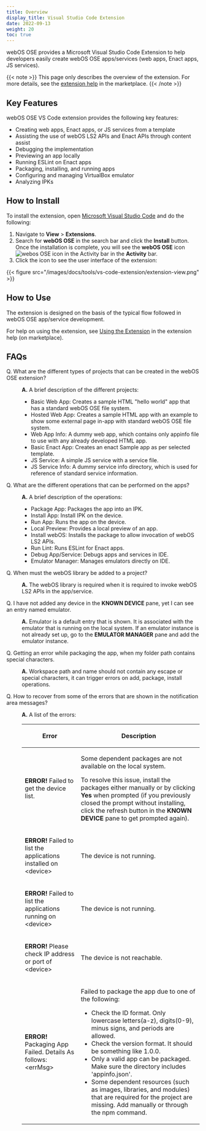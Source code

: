 ```yaml
---
title: Overview
display_title: Visual Studio Code Extension
date: 2022-09-13
weight: 20
toc: true
---
```


webOS OSE provides a Microsoft Visual Studio Code Extension to help developers easily create webOS OSE apps/services (web apps, Enact apps, JS services). 

{{< note >}}
This page only describes the overview of the extension. For more details, see the [extension help](https://marketplace.visualstudio.com/items?itemName=webOSOSESDK.webosose) in the marketplace.
{{< /note >}}

## Key Features

webOS OSE VS Code extension provides the following key features:

* Creating web apps, Enact apps, or JS services from a template
* Assisting the use of webOS LS2 APIs and Enact APIs through content assist
* Debugging the implementation
* Previewing an app locally
* Running ESLint on Enact apps
* Packaging, installing, and running apps
* Configuring and managing VirtualBox emulator
* Analyzing IPKs

## How to Install

To install the extension, open [Microsoft Visual Studio Code](https://code.visualstudio.com/) and do the following:

1. Navigate to **View** > **Extensions**.
2. Search for **webOS OSE** in the search bar and click the **Install** button. Once the installation is complete, you will see the **webOS OSE** icon <img src="/images/docs/tools/vs-code-extension/webos-ose-icon.png" alt="webos OSE icon in the Activity bar" > in the **Activity** bar.
3. Click the icon to see the user interface of the extension:

{{< figure src="/images/docs/tools/vs-code-extension/extension-view.png" >}}

## How to Use

The extension is designed on the basis of the typical flow followed in webOS OSE app/service development.

For help on using the extension, see [Using the Extension](https://marketplace.visualstudio.com/items?itemName=webOSOSESDK.webosose#using-the-extension) in the extension help (on marketplace).

## FAQs

<dl>
  <dt>Q. What are the different types of projects that can be created in the webOS OSE extension?</dt>
  <dd>
    <p><b>A.</b> A brief description of the different projects:</p>
    <ul>
      <li>Basic Web App: Creates a sample HTML "hello world" app that has a standard webOS OSE file system.</li>
      <li>Hosted Web App: Creates a sample HTML app with an example to show some external page in-app with standard webOS OSE file system.</li>
      <li>Web App Info: A dummy web app, which contains only appinfo file to use with any already developed HTML app.</li>
      <li>Basic Enact App: Creates an enact Sample app as per selected template.</li>
      <li>JS Service: A simple JS service with a service file.</li>
      <li>JS Service Info: A dummy service info directory, which is used for reference of standard service information.</li>
    </ul>
  </dd>
  <dt>Q. What are the different operations that can be performed on the apps?</dt>
  <dd>
    <p><b>A.</b> A brief description of the operations:</p>
    <ul>
      <li>Package App: Packages the app into an IPK.</li>
      <li>Install App: Install IPK on the device.</li>
      <li>Run App: Runs the app on the device.</li>
      <li>Local Preview: Provides a local preview of an app.</li>
      <li>Install webOS: Installs the package to allow invocation of webOS LS2 APIs.</li>
      <li>Run Lint: Runs ESLint for Enact apps.</li>
      <li>Debug App/Service: Debugs apps and services in IDE.</li>
      <li>Emulator Manager: Manages emulators directly on IDE.</li>
    </ul>
  </dd>
  <dt>Q. When must the webOS library be added to a project?</dt>
  <dd>
    <p><b>A.</b> The webOS library is required when it is required to invoke webOS LS2 APIs in the app/service.</p>
    <p></p>
  </dd>
  <dt>Q. I have not added any device in the <strong>KNOWN DEVICE</strong> pane, yet I can see an entry named emulator.</dt>
  <dd>
    <p><b>A.</b> Emulator is a default entry that is shown. It is associated with the emulator that is running on the local system. If an emulator instance is not already set up, go to the <strong>EMULATOR MANAGER</strong> pane and add the emulator instance.</p>
    <p></p>
  </dd>
  <dt>Q. Getting an error while packaging the app, when my folder path contains special characters.</dt>
  <dd>
    <p><b>A.</b> Workspace path and name should not contain any escape or special characters, it can trigger errors on add, package, install operations.</p>
    <p></p>
  </dd>
  <dt>Q. How to recover from some of the errors that are shown in the notification area messages?</dt>
  <dd>
    <p><b>A.</b> A list of the errors:</p>
    <div class="table-container">
      <table class="table is-bordered is-fullwidth">
        <thead>
          <tr class="header">
            <th><p>Error</p></th>
            <th><p>Description</p></th>
          </tr>
        </thead>
        <tbody>
          <tr>
            <td><p><b>ERROR!</b> Failed to get the device list.</p></td>
            <td>
              <p>Some dependent packages are not available on the local system.</p>
              <p>To resolve this issue, install the packages either manually or by clicking <b>Yes</b> when prompted (if you previously closed the prompt without installing, click the refresh button in the <b>KNOWN DEVICE</b> pane to get prompted again).</p>
            </td>
          </tr>
          <tr>
            <td><p><b>ERROR!</b> Failed to list the applications installed on &lt;device&gt;</p></td>
            <td><p>The device is not running.</p></td>
          </tr>
          <tr>
            <td><p><b>ERROR!</b> Failed to list the applications running on &lt;device&gt;</p></td>
            <td><p>The device is not running.</p></td>
          </tr>
          <tr>
            <td><p><b>ERROR!</b> Please check IP address or port of &lt;device&gt;</p></td>
            <td><p>The device is not reachable.</p></td>
          </tr>
          <tr>
            <td><p><b>ERROR!</b> Packaging App Failed. Details As follows: &lt;errMsg&gt;</p></td>
            <td>
              <p>Failed to package the app due to one of the following:</p>
              <ul>
                <li>Check the ID format. Only lowercase letters(a-z), digits(0-9), minus signs, and periods are allowed.</li>
                <li>Check the version format. It should be something like 1.0.0.</li>
                <li>Only a valid app can be packaged. Make sure the directory includes 'appinfo.json'.</li>
                <li>Some dependent resources (such as images, libraries, and modules) that are required for the project are missing. Add manually or through the npm command.</li>
              </ul>
            </td>
          </tr>
        </tbody>
      </table>
    </div>
  </dd>
</dl>
